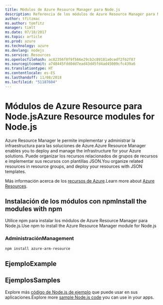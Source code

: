 ```yaml
---
title: Módulos de Azure Resource Manager para Node.js
description: Referencia de los módulos de Azure Resource Manager para Node.js
author: tfitzmac
ms.author: tomfitz
manager: timlt
ms.date: 07/18/2017
ms.topic: article
ms.prod: azure
ms.technology: azure
ms.devlang: nodejs
ms.service: Resources
ms.openlocfilehash: ac82356f0f9f566e29cb2c89181a0cedf2f62f87
ms.sourcegitcommit: a748445fdd0dd7ead43d45fd4ad45009cfc439a6
ms.translationtype: HT
ms.contentlocale: es-ES
ms.lasthandoff: 11/08/2018
ms.locfileid: "51187604"
---
```

# <a name="azure-resource-modules-for-nodejs"></a><span data-ttu-id="e2e8b-103">Módulos de Azure Resource para Node.js</span><span class="sxs-lookup"><span data-stu-id="e2e8b-103">Azure Resource modules for Node.js</span></span>

<span data-ttu-id="e2e8b-104">Azure Resource Manager le permite implementar y administrar la infraestructura para las soluciones de Azure.</span><span class="sxs-lookup"><span data-stu-id="e2e8b-104">Azure Resource Manager enables you to deploy and manage the infrastructure for your Azure solutions.</span></span> <span data-ttu-id="e2e8b-105">Puede organizar los recursos relacionados de grupos de recursos e implementar sus recursos con plantillas JSON.</span><span class="sxs-lookup"><span data-stu-id="e2e8b-105">You organize related resources in resource groups, and deploy your resources with JSON templates.</span></span>

<span data-ttu-id="e2e8b-106">Más información acerca de los [recursos de Azure](https://docs.microsoft.com/azure/azure-resource-manager/).</span><span class="sxs-lookup"><span data-stu-id="e2e8b-106">Learn more about [Azure Resources](https://docs.microsoft.com/azure/azure-resource-manager/).</span></span>

## <a name="install-the-modules-with-npm"></a><span data-ttu-id="e2e8b-107">Instalación de los módulos con npm</span><span class="sxs-lookup"><span data-stu-id="e2e8b-107">Install the modules with npm</span></span>

<span data-ttu-id="e2e8b-108">Utilice npm para instalar los módulos de Azure Resource Manager para Node.js.</span><span class="sxs-lookup"><span data-stu-id="e2e8b-108">Use npm to install the Azure Resource Manager module for Node.js</span></span>

### <a name="management"></a><span data-ttu-id="e2e8b-109">Administración</span><span class="sxs-lookup"><span data-stu-id="e2e8b-109">Management</span></span>

```bash
npm install azure-arm-resource
```

## <a name="example"></a><span data-ttu-id="e2e8b-110">Ejemplo</span><span class="sxs-lookup"><span data-stu-id="e2e8b-110">Example</span></span>

## <a name="samples"></a><span data-ttu-id="e2e8b-111">Ejemplos</span><span class="sxs-lookup"><span data-stu-id="e2e8b-111">Samples</span></span>

<span data-ttu-id="e2e8b-112">Explore más [código de Node.js de ejemplo](https://azure.microsoft.com/resources/samples/?platform=nodejs) que puede usar en sus aplicaciones.</span><span class="sxs-lookup"><span data-stu-id="e2e8b-112">Explore more [sample Node.js code](https://azure.microsoft.com/resources/samples/?platform=nodejs) you can use in your apps.</span></span>